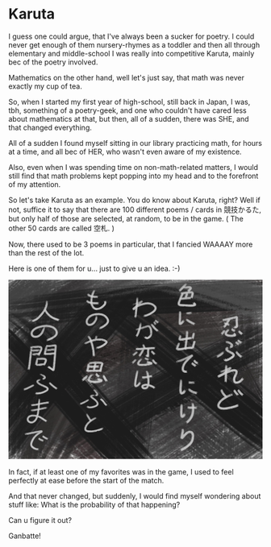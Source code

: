 # Karuta

I guess one could argue, that I've always been a sucker for poetry. I could never get enough of them nursery-rhymes as a toddler and then all through elementary and middle-school I was really into competitive Karuta, mainly bec of the poetry involved.

Mathematics on the other hand, well let's just say, that math was never exactly my cup of tea.

So, when I started my first year of high-school, still back in Japan, I was, tbh, something of a poetry-geek, and one who couldn't have cared less about mathematics at that, but then, all of a sudden, there was SHE, and that changed everything. 

All of a sudden I found myself sitting in our library practicing math, for hours at a time, and all bec of HER, who wasn't even aware of my existence.

Also, even when I was spending time on non-math-related matters, I would still find that math problems kept popping into my head and to the forefront of my attention.

So let's take Karuta as an example. You do know about Karuta, right? Well if not, suffice it to say that there are 100 different poems / cards in 競技かるた, but only half of those are selected, at random, to be in the game. ( The other 50 cards are called 空札. )

Now, there used to be 3 poems in particular, that I fancied WAAAAY more than the rest of the lot.

Here is one of them for u... just to give u an idea. :-)

![alt](karuta_poem.jpg)

In fact, if at least one of my favorites was in the game, I used to feel perfectly at ease before the start of the match.

And that never changed, but suddenly, I would find myself wondering about stuff like: What is the probability of that happening?

Can u figure it out?

Ganbatte!